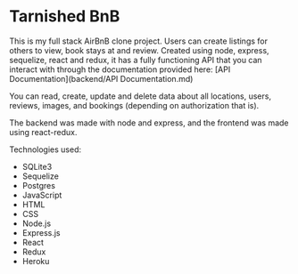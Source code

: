 # Tarnished BnB

This is my full stack AirBnB clone project. Users can create listings for others to view, book stays at and review. Created using node, express, sequelize, react and redux, it has a fully functioning API that you can interact with through the documentation provided here: [API Documentation](backend/API Documentation.md)

You can read, create, update and delete data about all locations, users, reviews, images, and bookings (depending on authorization that is).

The backend was made with node and express, and the frontend was made using react-redux.

Technologies used:

- SQLite3
- Sequelize
- Postgres
- JavaScript
- HTML
- CSS
- Node.js
- Express.js
- React
- Redux
- Heroku
